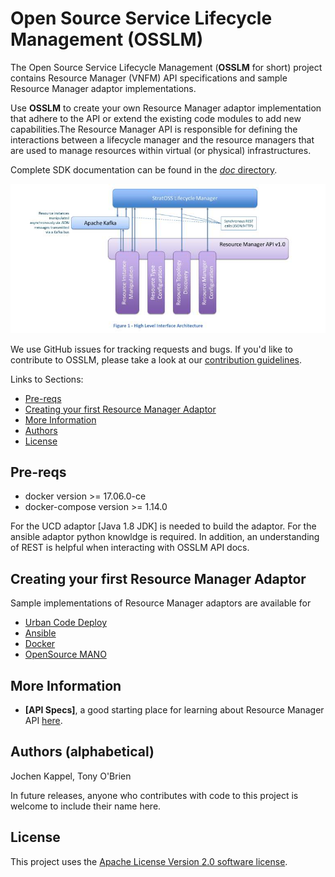 # Open Source Service Lifecycle Management (OSSLM)


The Open Source Service Lifecycle Management (**OSSLM** for short) project contains Resource Manager (VNFM) API specifications and sample Resource Manager adaptor implementations.

Use **OSSLM** to create your own Resource Manager adaptor implementation that adhere to the API or extend the existing code modules to add new capabilities.The Resource Manager API is responsible for defining the interactions between a lifecycle manager and the resource managers that are used to manage resources within virtual (or physical) infrastructures.

Complete SDK documentation can be found in the [*doc* directory](doc/).


![resource manager architecture](images/RM_API.jpg)


We use GitHub issues for tracking requests and bugs. If you'd like to contribute to OSSLM, please take a look at our [contribution guidelines](CONTRIBUTING.rst).

Links to Sections:

* [Pre-reqs](#Pre-reqs)
* [Creating your first Resource Manager Adaptor](#creating-your-first-rm-adaptor)
* [More Information](#more-information)
* [Authors](#authors-alphabetical)
* [License](#license)


## Pre-reqs
- docker version >= 17.06.0-ce
- docker-compose version >= 1.14.0

For the UCD adaptor [Java 1.8 JDK] is needed to build the adaptor. For the ansible adaptor python knowldge is required.
In addition, an understanding of REST is helpful when interacting with OSSLM API docs.

## Creating your first Resource Manager Adaptor
Sample implementations of Resource Manager adaptors are available for
* [Urban Code Deploy](#https://github.com/IBM/osslm-ucd-adaptor)
* [Ansible](#https://github.com/IBM/osslm-ansible-resource-manager)
* [Docker](#https://github.com/IBM/osslm-docker-adaptor)
* [OpenSource MANO](#https://github.com/IBM/osslm-OpenSourceMANO-adaptor)
## More Information

* **[API Specs]**,
  a good starting place for learning about Resource Manager API [here](doc/).

## Authors (alphabetical)

Jochen Kappel, Tony O'Brien

In future releases, anyone who contributes with code to this project is welcome to include their name here.


## License

This project uses the [Apache License Version 2.0 software license](https://www.apache.org/licenses/LICENSE-2.0).
